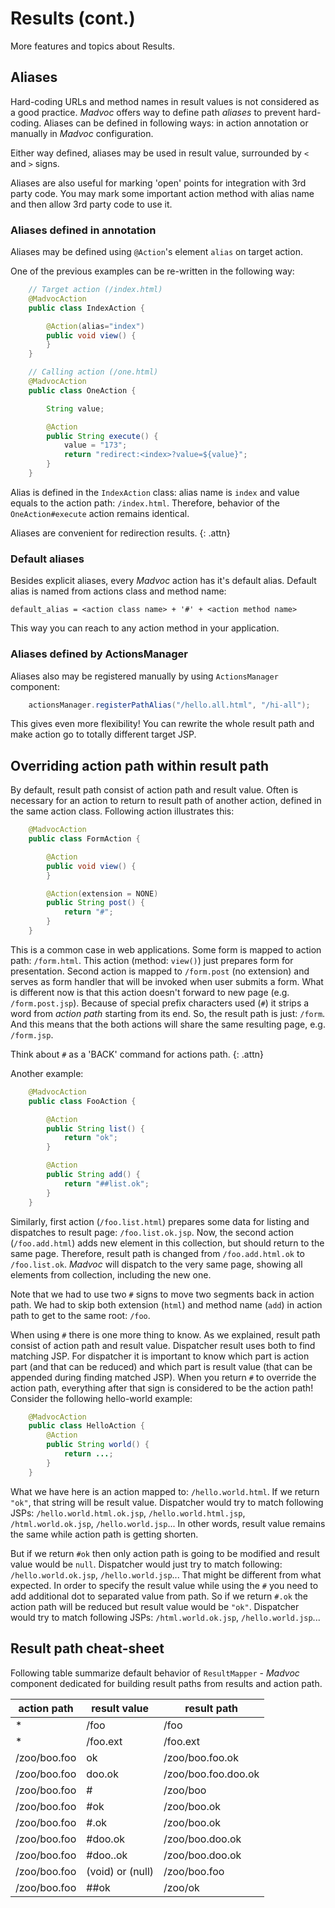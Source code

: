 # Results (cont.)

More features and topics about Results.

## Aliases

Hard-coding URLs and method names in result values is not considered
as a good practice. *Madvoc* offers way to define path _aliases_ to
prevent hard-coding. Aliases can be defined in following ways:
in action annotation or manually in *Madvoc* configuration.

Either way defined, aliases may be used in result value, surrounded by
`<` and `>` signs.

Aliases are also useful for marking 'open' points for integration
with 3rd party code. You may mark some important action method
with alias name and then allow 3rd party code to use it.

### Aliases defined in annotation

Aliases may be defined using `@Action`'s element `alias` on target action.

One of the previous examples can be re-written in the following way:

~~~~~ java
    // Target action (/index.html)
    @MadvocAction
    public class IndexAction {

    	@Action(alias="index")
    	public void view() {
    	}
    }
~~~~~

~~~~~ java
    // Calling action (/one.html)
    @MadvocAction
    public class OneAction {

    	String value;

    	@Action
    	public String execute() {
    		value = "173";
    		return "redirect:<index>?value=${value}";
    	}
    }
~~~~~

Alias is defined in the `IndexAction` class: alias name is `index` and value equals to the action path: `/index.html`. Therefore, behavior of the `OneAction#execute` action remains identical.

Aliases are convenient for redirection results.
{: .attn}

### Default aliases

Besides explicit aliases, every *Madvoc* action has it's default
alias. Default alias is named from actions class and method name:

`default_alias = <action class name> + '#' + <action method name>`

This way you can reach to any action method in your application.

### Aliases defined by ActionsManager

Aliases also may be registered manually by using `ActionsManager` component:

~~~~~ java
    actionsManager.registerPathAlias("/hello.all.html", "/hi-all");
~~~~~

This gives even more flexibility! You can rewrite the whole result path and make action go to totally different target JSP.

## Overriding action path within result path

By default, result path consist of action path and result value.
Often is necessary for an action to return to result path of another
action, defined in the same action class. Following action illustrates this:

~~~~~ java
    @MadvocAction
    public class FormAction {

    	@Action
    	public void view() {
    	}

    	@Action(extension = NONE)
    	public String post() {
    		return "#";
    	}
    }
~~~~~

This is a common case in web applications. Some form is mapped to action
path: `/form.html`. This action (method: `view()`) just prepares form
for presentation. Second action is mapped to `/form.post` (no extension)
and serves as form handler that will be invoked when user submits a form.
What is different now is that this action doesn't forward to new page
(e.g. `/form.post.jsp`). Because of special prefix characters used
(`#`) it strips a word from _action path_ starting from its end. So,
the result path is just: `/form`. And this means that the both actions
will share the same resulting page, e.g. `/form.jsp`.

Think about `#` as a 'BACK' command for actions path.
{: .attn}

Another example:

~~~~~ java
    @MadvocAction
    public class FooAction {

    	@Action
    	public String list() {
    		return "ok";
    	}

    	@Action
    	public String add() {
    		return "##list.ok";
    	}
    }
~~~~~

Similarly, first action (`/foo.list.html`) prepares some data for
listing and dispatches to result page: `/foo.list.ok.jsp`. Now, the
second action (`/foo.add.html`) adds new element in this collection, but
should return to the same page. Therefore, result path is changed from
`/foo.add.html.ok` to `/foo.list.ok`. *Madvoc* will dispatch to the very
same page, showing all elements from collection, including the new one.

Note that we had to use two `#` signs to move two segments back in action path.
We had to skip both extension (`html`) and method name (`add`) in action path
to get to the same root: `/foo`.

When using `#` there is one more thing to know. As we explained, result path
consist of action path and result value. Dispatcher result uses both to
find matching JSP. For dispatcher it is important to know which part is
action part (and that can be reduced) and which part is result value
(that can be appended during finding matched JSP). When you return `#`
to override the action path, everything after that sign is considered
to be the action path! Consider the following hello-world example:

~~~~~ java
    @MadvocAction
    public class HelloAction {
        @Action
        public String world() {
            return ...;
        }
    }
~~~~~

What we have here is an action mapped to: `/hello.world.html`. If we return
`"ok"`, that string will be result value.
Dispatcher would try to match following JSPs:
`/hello.world.html.ok.jsp`, `/hello.world.html.jsp`,
`/html.world.ok.jsp`, `/hello.world.jsp`... In other words, result value
remains the same while action path is getting shorten.

But if we return `#ok` then only action path is going to be modified and
result value would be `null`. Dispatcher would just try to match following:
`/hello.world.ok.jsp`, `/hello.world.jsp`... That might be different
from what expected. In order to specify the result value while using
the `#` you need to add additional dot to separated value from path.
So if we return `#.ok` the action path will be reduced but result value
would be `"ok"`. Dispatcher would try to match following JSPs:
`/html.world.ok.jsp`, `/hello.world.jsp`...

## Result path cheat-sheet

Following table summarize default behavior of `ResultMapper` - *Madvoc*
component dedicated for building result paths from results and action
path.

| action path                | result value    | result path             |
|----------------------------|-----------------|-------------------------|
| *                          | /foo            | /foo                    |
| *                          | /foo.ext        | /foo.ext                |
| /zoo/boo.foo               | ok              | /zoo/boo.foo.ok         |
| /zoo/boo.foo               | doo.ok          | /zoo/boo.foo.doo.ok     |
| /zoo/boo.foo               | #               | /zoo/boo                |
| /zoo/boo.foo               | #ok             | /zoo/boo.ok             |
| /zoo/boo.foo               | #.ok            | /zoo/boo.ok             |
| /zoo/boo.foo               | #doo.ok         | /zoo/boo.doo.ok         |
| /zoo/boo.foo               | #doo..ok        | /zoo/boo.doo.ok         |
| /zoo/boo.foo               | (void) or (null)| /zoo/boo.foo            |
| /zoo/boo.foo               | ##ok            | /zoo/ok                 |
